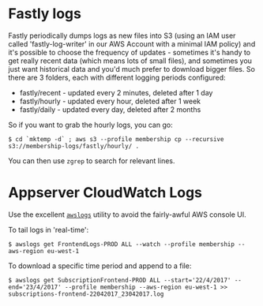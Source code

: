 Fastly logs
===========

Fastly periodically dumps logs as new files into S3 (using an IAM user called 'fastly-log-writer' in our AWS Account with a
minimal IAM policy) and it's possible to choose the frequency of updates - sometimes it's handy to get really recent data
(which means lots of small files), and sometimes you just want historical data and you'd much prefer to download bigger files.
So there are 3 folders, each with different logging periods configured:

* fastly/recent - updated every 2 minutes, deleted after 1 day
* fastly/hourly - updated every hour, deleted after 1 week
* fastly/daily - updated every day, deleted after 2 months

So if you want to grab the hourly logs, you can go:

```
$ cd `mktemp -d` ; aws s3 --profile membership cp --recursive s3://membership-logs/fastly/hourly/ .
```

You can then use `zgrep` to search for relevant lines.

Appserver CloudWatch Logs
=========================

Use the excellent [`awslogs`](https://github.com/jorgebastida/awslogs) utility to avoid the fairly-awful AWS console UI.

To tail logs in 'real-time':

```
$ awslogs get FrontendLogs-PROD ALL --watch --profile membership --aws-region eu-west-1 
```

To download a specific time period and append to a file:

```
$ awslogs get SubscriptionFrontend-PROD ALL --start='22/4/2017' --end='23/4/2017' --profile membership --aws-region eu-west-1 >> subscriptions-frontend-22042017_23042017.log
```
